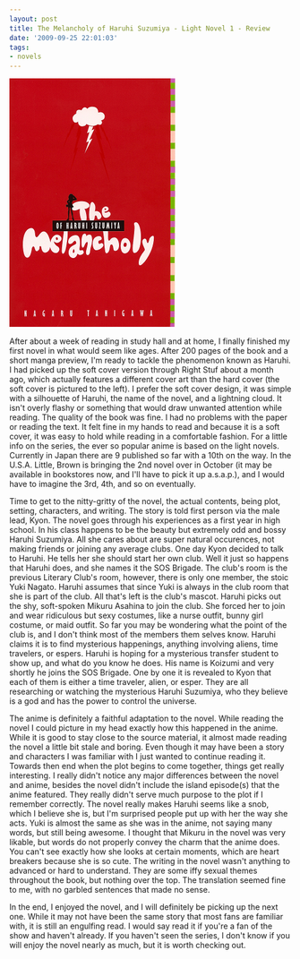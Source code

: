 ```yaml
---
layout: post
title: The Melancholy of Haruhi Suzumiya - Light Novel 1 - Review
date: '2009-09-25 22:01:03'
tags:
- novels
---
```


![Haruhi Novel 1 Cover](/content/images/2017/03/haruhi-novel-1-cover.jpg)

After about a week of reading in study hall and at home, I finally finished my first novel in what would seem like ages. After 200 pages of the book and a short manga preview, I'm ready to tackle the phenomenon known as Haruhi. I had picked up the soft cover version through Right Stuf about a month ago, which actually features a different cover art than the hard cover (the soft cover is pictured to the left). I prefer the soft cover design, it was simple with a silhouette of Haruhi, the name of the novel, and a lightning cloud. It isn't overly flashy or something that would draw unwanted attention while reading. The quality of the book was fine. I had no problems with the paper or reading the text. It felt fine in my hands to read and because it is a soft cover, it was easy to hold while reading in a comfortable fashion. For a little info on the series, the ever so popular anime is based on the light novels. Currently in Japan there are 9 published so far with a 10th on the way. In the U.S.A. Little, Brown is bringing the 2nd novel over in October (it may be available in bookstores now, and I'll have to pick it up a.s.a.p.), and I would have to imagine the 3rd, 4th, and so on eventually.

Time to get to the nitty-gritty of the novel, the actual contents, being plot, setting, characters, and writing. The story is told first person via the male lead, Kyon. The novel goes through his experiences as a first year in high school. In his class happens to be the beauty but extremely odd and bossy Haruhi Suzumiya. All she cares about are super natural occurences, not making friends or joining any average clubs. One day Kyon decided to talk to Haruhi. He tells her she should start her own club. Well it just so happens that Haruhi does, and she names it the SOS Brigade. The club's room is the previous Literary Club's room, however, there is only one member, the stoic Yuki Nagato. Haruhi assumes that since Yuki is always in the club room that she is part of the club. All that's left is the club's mascot. Haruhi picks out the shy, soft-spoken Mikuru Asahina to join the club. She forced her to join and wear ridiculous but sexy costumes, like a nurse outfit, bunny girl costume, or maid outfit. So far you may be wondering what the point of the club is, and I don't think most of the members them selves know. Haruhi claims it is to find mysterious happenings, anything involving aliens, time travelers, or espers. Haruhi is hoping for a mysterious transfer student to show up, and what do you know he does. His name is Koizumi and very shortly he joins the SOS Brigade. One by one it is revealed to Kyon that each of them is either a time traveler, alien, or esper. They are all researching or watching the mysterious Haruhi Suzumiya, who they believe is a god and has the power to control the universe.

The anime is definitely a faithful adaptation to the novel. While reading the novel I could picture in my head exactly how this happened in the anime. While it is good to stay close to the source material, it almost made reading the novel a little bit stale and boring. Even though it may have been a story and characters I was familiar with I just wanted to continue reading it. Towards then end when the plot begins to come together, things get really interesting. I really didn't notice any major differences between the novel and anime, besides the novel didn't include the island episode(s) that the anime featured. They really didn't serve much purpose to the plot if I remember correctly. The novel really makes Haruhi seems like a snob, which I believe she is, but I'm surprised people put up with her the way she acts. Yuki is almost the same as she was in the anime, not saying many words, but still being awesome. I thought that Mikuru in the novel was very likable, but words do not properly convey the charm that the anime does. You can't see exactly how she looks at certain moments, which are heart breakers because she is so cute. The writing in the novel wasn't anything to advanced or hard to understand. They are some iffy sexual themes throughout the book, but nothing over the top. The translation seemed fine to me, with no garbled sentences that made no sense.

In the end, I enjoyed the novel, and I will definitely be picking up the next one. While it may not have been the same story that most fans are familiar with, it is still an engulfing read. I would say read it if you're a fan of the show and haven't already. If you haven't seen the series, I don't know if you will enjoy the novel nearly as much, but it is worth checking out.